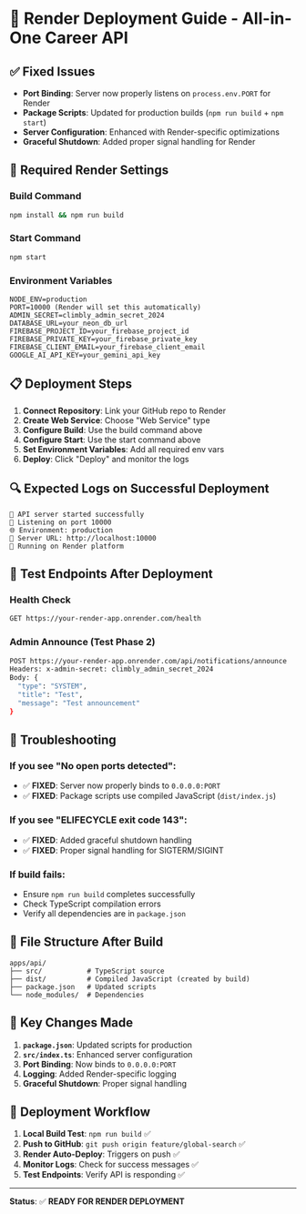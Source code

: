 # 🚀 Render Deployment Guide - All-in-One Career API

## ✅ **Fixed Issues**

- **Port Binding**: Server now properly listens on `process.env.PORT` for Render
- **Package Scripts**: Updated for production builds (`npm run build` + `npm start`)
- **Server Configuration**: Enhanced with Render-specific optimizations
- **Graceful Shutdown**: Added proper signal handling for Render

## 🔧 **Required Render Settings**

### **Build Command**
```bash
npm install && npm run build
```

### **Start Command**
```bash
npm start
```

### **Environment Variables**
```
NODE_ENV=production
PORT=10000 (Render will set this automatically)
ADMIN_SECRET=climbly_admin_secret_2024
DATABASE_URL=your_neon_db_url
FIREBASE_PROJECT_ID=your_firebase_project_id
FIREBASE_PRIVATE_KEY=your_firebase_private_key
FIREBASE_CLIENT_EMAIL=your_firebase_client_email
GOOGLE_AI_API_KEY=your_gemini_api_key
```

## 📋 **Deployment Steps**

1. **Connect Repository**: Link your GitHub repo to Render
2. **Create Web Service**: Choose "Web Service" type
3. **Configure Build**: Use the build command above
4. **Configure Start**: Use the start command above
5. **Set Environment Variables**: Add all required env vars
6. **Deploy**: Click "Deploy" and monitor the logs

## 🔍 **Expected Logs on Successful Deployment**

```
🚀 API server started successfully
📍 Listening on port 10000
🌐 Environment: production
🔗 Server URL: http://localhost:10000
🎯 Running on Render platform
```

## 🧪 **Test Endpoints After Deployment**

### **Health Check**
```bash
GET https://your-render-app.onrender.com/health
```

### **Admin Announce (Test Phase 2)**
```bash
POST https://your-render-app.onrender.com/api/notifications/announce
Headers: x-admin-secret: climbly_admin_secret_2024
Body: {
  "type": "SYSTEM",
  "title": "Test",
  "message": "Test announcement"
}
```

## 🚨 **Troubleshooting**

### **If you see "No open ports detected":**
- ✅ **FIXED**: Server now properly binds to `0.0.0.0:PORT`
- ✅ **FIXED**: Package scripts use compiled JavaScript (`dist/index.js`)

### **If you see "ELIFECYCLE exit code 143":**
- ✅ **FIXED**: Added graceful shutdown handling
- ✅ **FIXED**: Proper signal handling for SIGTERM/SIGINT

### **If build fails:**
- Ensure `npm run build` completes successfully
- Check TypeScript compilation errors
- Verify all dependencies are in `package.json`

## 📁 **File Structure After Build**

```
apps/api/
├── src/           # TypeScript source
├── dist/          # Compiled JavaScript (created by build)
├── package.json   # Updated scripts
└── node_modules/  # Dependencies
```

## 🎯 **Key Changes Made**

1. **`package.json`**: Updated scripts for production
2. **`src/index.ts`**: Enhanced server configuration
3. **Port Binding**: Now binds to `0.0.0.0:PORT`
4. **Logging**: Added Render-specific logging
5. **Graceful Shutdown**: Proper signal handling

## 🔄 **Deployment Workflow**

1. **Local Build Test**: `npm run build` ✅
2. **Push to GitHub**: `git push origin feature/global-search` ✅
3. **Render Auto-Deploy**: Triggers on push ✅
4. **Monitor Logs**: Check for success messages ✅
5. **Test Endpoints**: Verify API is responding ✅

---

**Status**: ✅ **READY FOR RENDER DEPLOYMENT**
